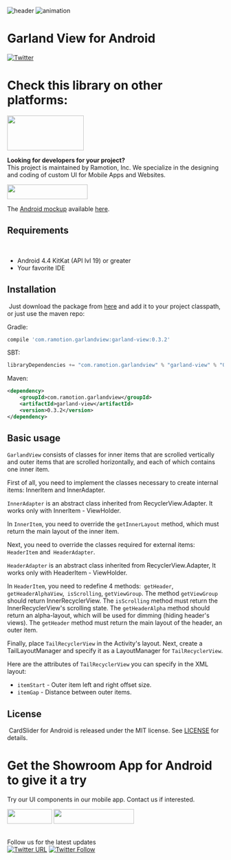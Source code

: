 ![header](./header.png)
![animation](./preview.gif)

# Garland View for Android
[![Twitter](https://img.shields.io/badge/Twitter-@Ramotion-blue.svg?style=flat)](http://twitter.com/Ramotion)

# Check this library on other platforms:
<a href="https://github.com/Ramotion/garland-view">
<img src="https://github.com/ramotion/navigation-stack/raw/master/Swift@2x.png" width="178" height="81"></a>

**Looking for developers for your project?**<br>
This project is maintained by Ramotion, Inc. We specialize in the designing and coding of custom UI for Mobile Apps and Websites.


<a href="https://ramotion.com/?utm_source=gthb&utm_medium=special&utm_campaign=garland-view-android-contact-us/#Get_in_Touch"> 
<img src="https://github.com/ramotion/gliding-collection/raw/master/contact_our_team@2x.png" width="187" height="34"></a> <br>


The [Android mockup](https://store.ramotion.com?utm_source=gthb&utm_medium=special&utm_campaign=garland-view-android) available [here](hhttps://store.ramotion.com/product/samsung-galaxy-s7-edge-mockups?utm_source=gthb&utm_medium=special&utm_campaign=garland-view-android).

## Requirements
​
- Android 4.4 KitKat (API lvl 19) or greater
- Your favorite IDE

## Installation
​
Just download the package from [here](http://central.maven.org/maven2/com/ramotion/garlandview/garland-view/0.3.2/garland-view-0.3.2.aar) and add it to your project classpath, or just use the maven repo:

Gradle:
```groovy
compile 'com.ramotion.garlandview:garland-view:0.3.2'
```
SBT:
```scala
libraryDependencies += "com.ramotion.garlandview" % "garland-view" % "0.3.2"
```
Maven:
```xml
<dependency>
    <groupId>com.ramotion.garlandview</groupId>
    <artifactId>garland-view</artifactId>
    <version>0.3.2</version>
</dependency>
```


## Basic usage

`GarlandView` consists of classes for inner items that are scrolled vertically
and outer items that are scrolled horizontally, and each of which contains
one inner item.

First of all, you need to implement the classes necessary to create internal items: InnerItem and InnerAdapter.

`InnerAdapter` is an abstract class inherited from RecyclerView.Adapter.
It works only with InnerItem - ViewHolder.

In `InnerItem`, you need to override the `getInnerLayout` method, which must return
the main layout of the inner item.

Next, you need to override the classes required for external items: `HeaderItem` and` HeaderAdapter`.

`HeaderAdapter` is an abstract class inherited from RecyclerView.Adapter,
It works only with HeaderItem - ViewHolder.

In `HeaderItem`, you need to redefine 4 methods:` getHeader`, `getHeaderAlphaView`,` isScrolling`, `getViewGroup`.
The method `getViewGroup` should return InnerRecyclerView.
The `isScrolling` method must return the InnerRecyclerView's scrolling state.
The `getHeaderAlpha` method should return an alpha-layout, which will be used for dimming (hiding header's views).
The `getHeader` method must return the main layout of the header, an outer item.

Finally, place `TailRecyclerView` in the Activity's layout. Next, create a TailLayoutManager and
specify it as a LayoutManager for `TailRecyclerView`.

Here are the attributes of `TailRecyclerView` you can specify in the XML layout:
* `itemStart` - Outer item left and right offset size.
* `itemGap` -  Distance between outer items.

## License
​
CardSlider for Android is released under the MIT license.
See [LICENSE](./LICENSE.md) for details.

# Get the Showroom App for Android to give it a try
Try our UI components in our mobile app. Contact us if interested.

<a href="https://play.google.com/store/apps/details?id=com.ramotion.showroom" >
<img src="https://raw.githubusercontent.com/Ramotion/react-native-circle-menu/master/google_play@2x.png" width="104" height="34"></a>
<a href="https://ramotion.com/?utm_source=gthb&utm_medium=special&utm_campaign=garland-view-android-contact-us/#Get_in_Touch"> 
<img src="https://github.com/ramotion/gliding-collection/raw/master/contact_our_team@2x.png" width="187" height="34"></a>
<br>
<br>

Follow us for the latest updates 
<br>
[![Twitter URL](https://img.shields.io/twitter/url/http/shields.io.svg?style=social)](https://twitter.com/intent/tweet?text=https://github.com/ramotion/garland-vew-android)
[![Twitter Follow](https://img.shields.io/twitter/follow/ramotion.svg?style=social)](https://twitter.com/ramotion)
